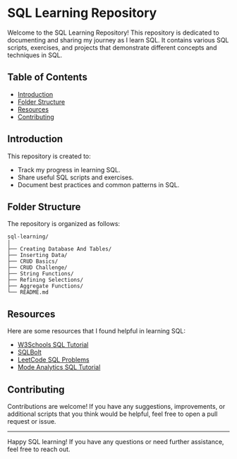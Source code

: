 # SQL Learning Repository

Welcome to the SQL Learning Repository! This repository is dedicated to documenting and sharing my journey as I learn SQL. It contains various SQL scripts, exercises, and projects that demonstrate different concepts and techniques in SQL.

## Table of Contents

- [Introduction](#introduction)
- [Folder Structure](#folder-structure)
- [Resources](#resources)
- [Contributing](#contributing)

## Introduction

This repository is created to:
- Track my progress in learning SQL.
- Share useful SQL scripts and exercises.
- Document best practices and common patterns in SQL.


## Folder Structure

The repository is organized as follows:
```
sql-learning/
│
├── Creating Database And Tables/
├── Inserting Data/
├── CRUD Basics/
├── CRUD Challenge/
├── String Functions/
├── Refining Selections/
├── Aggregate Functions/
└── README.md
```

## Resources

Here are some resources that I found helpful in learning SQL:
- [W3Schools SQL Tutorial](https://www.w3schools.com/sql/)
- [SQLBolt](https://sqlbolt.com/)
- [LeetCode SQL Problems](https://leetcode.com/problemset/database/)
- [Mode Analytics SQL Tutorial](https://mode.com/sql-tutorial/)

## Contributing

Contributions are welcome! If you have any suggestions, improvements, or additional scripts that you think would be helpful, feel free to open a pull request or issue.

---

Happy SQL learning! If you have any questions or need further assistance, feel free to reach out.
